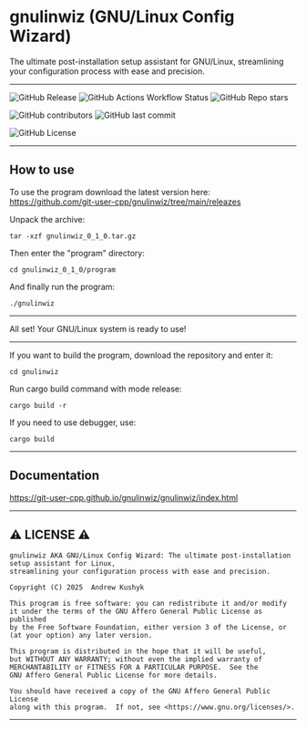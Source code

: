 # gnulinwiz (GNU/Linux Config Wizard)

The ultimate post-installation setup assistant for GNU/Linux, streamlining your configuration process with ease and precision.

---

![GitHub Release](https://img.shields.io/github/v/release/git-user-cpp/gnulinwiz?style=flat-square&logo=github)
![GitHub Actions Workflow Status](https://img.shields.io/github/actions/workflow/status/git-user-cpp/gnulinwiz/rust.yml?style=flat-square&logo=github)
![GitHub Repo stars](https://img.shields.io/github/stars/git-user-cpp/gnulinwiz?style=flat-square&logo=github)

![GitHub contributors](https://img.shields.io/github/contributors/git-user-cpp/gnulinwiz?style=flat-square&logo=github) ![GitHub last commit](https://img.shields.io/github/last-commit/git-user-cpp/gnulinwiz?style=flat-square&logo=github)

![GitHub License](https://img.shields.io/github/license/git-user-cpp/gnulinwiz?style=flat-square&logo=github)

---

## How to use

To use the program download the latest version here: https://github.com/git-user-cpp/gnulinwiz/tree/main/releazes

Unpack the archive:
```
tar -xzf gnulinwiz_0_1_0.tar.gz
```
Then enter the "program" directory:
```
cd gnulinwiz_0_1_0/program
```
And finally run the program:
```
./gnulinwiz
```

---

All set! Your GNU/Linux system is ready to use!

---

If you want to build the program, download the repository and enter it:
```
cd gnulinwiz
```
Run cargo build command with mode release:
```
cargo build -r
```
If you need to use debugger, use:
```
cargo build
```

---

## Documentation
https://git-user-cpp.github.io/gnulinwiz/gnulinwiz/index.html

---

## ⚠️ LICENSE ⚠️
    gnulinwiz AKA GNU/Linux Config Wizard: The ultimate post-installation setup assistant for Linux,
    streamlining your configuration process with ease and precision.
    
    Copyright (C) 2025  Andrew Kushyk

    This program is free software: you can redistribute it and/or modify
    it under the terms of the GNU Affero General Public License as published
    by the Free Software Foundation, either version 3 of the License, or
    (at your option) any later version.

    This program is distributed in the hope that it will be useful,
    but WITHOUT ANY WARRANTY; without even the implied warranty of
    MERCHANTABILITY or FITNESS FOR A PARTICULAR PURPOSE.  See the
    GNU Affero General Public License for more details.

    You should have received a copy of the GNU Affero General Public License
    along with this program.  If not, see <https://www.gnu.org/licenses/>.
---

